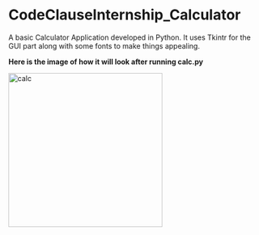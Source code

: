 # CodeClauseInternship_Calculator
A basic Calculator Application developed in Python. It uses Tkintr for the GUI part along with some fonts to make things appealing.


**Here is the image of how it will look after running calc.py**


<img width="304" alt="calc" src="https://github.com/ssingh2003/CodeClauseInternship_Calculator/assets/50519977/0d757f21-86ef-4d25-a505-327617ae3e91">

